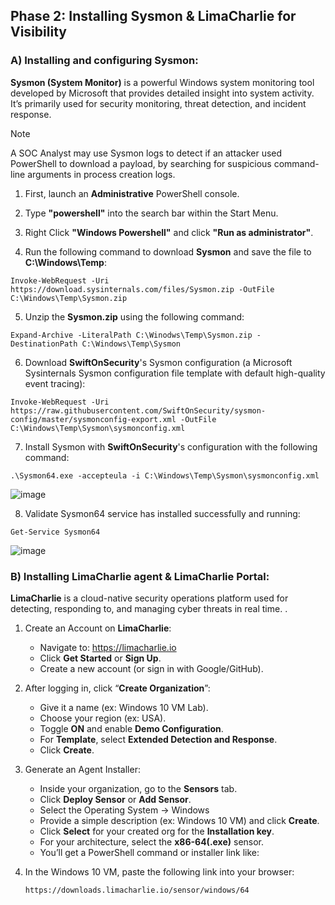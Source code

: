 ## Phase 2: Installing Sysmon & LimaCharlie for Visibility
### A) Installing and configuring Sysmon:

**Sysmon (System Monitor)** is a powerful Windows system monitoring tool developed by Microsoft that provides detailed insight into system activity. It’s primarily used for security monitoring, threat detection, and incident response.

> [!NOTE]
> A SOC Analyst may use Sysmon logs to detect if an attacker used PowerShell to download a payload, by searching for suspicious command-line arguments in process creation logs.

1. First, launch an **Administrative** PowerShell console.

2. Type **"powershell"** into the search bar within the Start Menu.

3. Right Click **"Windows Powershell"** and click **"Run as administrator"**.

4. Run the following command to download **Sysmon** and save the file to **C:\Windows\Temp**:

````
Invoke-WebRequest -Uri https://download.sysinternals.com/files/Sysmon.zip -OutFile C:\Windows\Temp\Sysmon.zip
````

5. Unzip the **Sysmon.zip** using the following command:

````
Expand-Archive -LiteralPath C:\Winodws\Temp\Sysmon.zip -DestinationPath C:\Windows\Temp\Sysmon
````

6. Download **SwiftOnSecurity**'s Sysmon configuration (a Microsoft Sysinternals Sysmon configuration file template with default high-quality event tracing):

````
Invoke-WebRequest -Uri https://raw.githubusercontent.com/SwiftOnSecurity/sysmon-config/master/sysmonconfig-export.xml -OutFile C:\Windows\Temp\Sysmon\sysmonconfig.xml
````

7. Install Sysmon with **SwiftOnSecurity**'s configuration with the following command:

````
.\Sysmon64.exe -accepteula -i C:\Windows\Temp\Sysmon\sysmonconfig.xml
````
![image](https://github.com/user-attachments/assets/4383df86-3b64-4b3f-88d3-a1e237c4f86f)

8. Validate Sysmon64 service has installed successfully and running:

````
Get-Service Sysmon64
````
![image](https://github.com/user-attachments/assets/203d7a8b-6fec-4c56-b5a5-54a7e5e553a2)

### B) Installing LimaCharlie agent & LimaCharlie Portal:

**LimaCharlie** is a cloud-native security operations platform used for detecting, responding to, and managing cyber threats in real time. .

1. Create an Account on **LimaCharlie**:
   
    - Navigate to: https://limacharlie.io
    - Click **Get Started** or **Sign Up**.
    - Create a new account (or sign in with Google/GitHub).
  
2. After logging in, click “**Create Organization**”:

    - Give it a name (ex: Windows 10 VM Lab).
    - Choose your region (ex: USA).
    - Toggle **ON** and enable **Demo Configuration**.
    - For **Template**, select **Extended Detection and Response**.
    - Click **Create**.

3. Generate an Agent Installer:

   - Inside your organization, go to the **Sensors** tab.
   - Click **Deploy Sensor** or **Add Sensor**.
   - Select the Operating System → Windows
   - Provide a simple description (ex: Windows 10 VM) and click **Create**.
   - Click **Select** for your created org for the **Installation key**.
   - For your architecture, select the **x86-64(.exe)** sensor.
   - You’ll get a PowerShell command or installer link like:

4. In the Windows 10 VM, paste the following link into your browser:

   ````
   https://downloads.limacharlie.io/sensor/windows/64
   ````
